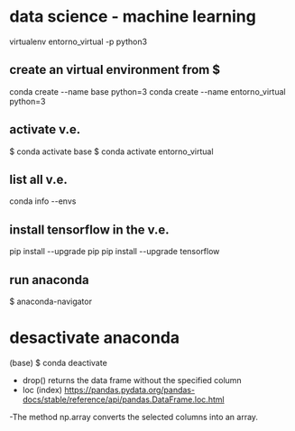 # data science - machine learning

virtualenv entorno_virtual -p python3

## create an virtual environment from $
conda create --name base python=3
conda create --name entorno_virtual python=3

## activate v.e.
$ conda activate base
$ conda activate entorno_virtual

## list all v.e.
conda info --envs

## install tensorflow in the v.e.
pip install --upgrade pip
pip install --upgrade tensorflow

## run anaconda
$ anaconda-navigator

# desactivate anaconda
(base) $ conda deactivate

- drop() returns the data frame without the specified column
- loc (index)
https://pandas.pydata.org/pandas-docs/stable/reference/api/pandas.DataFrame.loc.html

-The method np.array converts the selected columns into an array.

